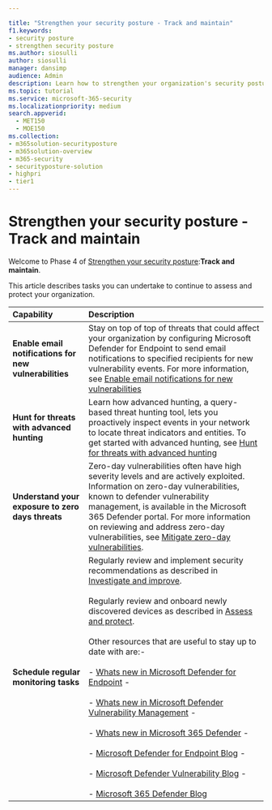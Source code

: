```yaml
---

title: "Strengthen your security posture - Track and maintain"
f1.keywords:
- security posture
- strengthen security posture
ms.author: siosulli
author: siosulli
manager: dansimp
audience: Admin
description: Learn how to strengthen your organization's security posture - track and maintain.
ms.topic: tutorial
ms.service: microsoft-365-security
ms.localizationpriority: medium
search.appverid: 
  - MET150
  - MOE150
ms.collection:
- m365solution-securityposture
- m365solution-overview
- m365-security
- securityposture-solution
- highpri
- tier1
---
```


# Strengthen your security posture - Track and maintain

Welcome to Phase 4 of [Strengthen your security posture](../security/security-posture-solution-overview.md):**Track and maintain**.

This article describes tasks you can undertake to continue to assess and protect your organization.

|Capability |Description|
|:----------|:------------|
|**Enable email notifications for new vulnerabilities** |Stay on top of top of threats that could affect your organization by configuring Microsoft Defender for Endpoint to send email notifications to specified recipients for new vulnerability events. For more information, see [Enable email notifications for new vulnerabilities](../security/defender-endpoint/configure-email-notifications.md)|
|**Hunt for threats with advanced hunting** | Learn how advanced hunting, a query-based threat hunting tool, lets you proactively inspect events in your network to locate threat indicators and entities. To get started with advanced hunting, see [Hunt for threats with advanced hunting](../security/defender/advanced-hunting-overview.md)|
|**Understand your exposure to zero days threats** | Zero-day vulnerabilities often have high severity levels and are actively exploited. Information on zero-day vulnerabilities, known to defender vulnerability management, is available in the Microsoft 365 Defender portal. For more information on reviewing and address zero-day vulnerabilities, see [Mitigate zero-day vulnerabilities](../security/defender-vulnerability-management/tvm-zero-day-vulnerabilities.md).|
|**Schedule regular monitoring tasks** | Regularly review and implement security recommendations as described in [Investigate and improve](strengthen-security-posture-investigate-improve.md). <br /><br /> Regularly review and onboard newly discovered devices as described in [Assess and protect](strengthen-security-posture-assess-protect.md). <br /><br /> Other resources that are useful to stay up to date with are:- <br /><br /> - [Whats new in Microsoft Defender for Endpoint](../security/defender-endpoint/whats-new-in-microsoft-defender-endpoint.md) - <br /><br /> - [Whats new in Microsoft Defender Vulnerability Management](../security/defender-vulnerability-management/whats-new-in-microsoft-defender-vulnerability-management.md) - <br /><br /> - [Whats new in Microsoft 365 Defender](../security/defender/whats-new.md) - <br /><br /> - [Microsoft Defender for Endpoint Blog](https://techcommunity.microsoft.com/t5/microsoft-defender-for-endpoint/bg-p/MicrosoftDefenderATPBlog) - <br /><br /> - [Microsoft Defender Vulnerability Blog](https://techcommunity.microsoft.com/t5/microsoft-defender-vulnerability/bg-p/Vulnerability-Management) - <br /><br /> - [Microsoft 365 Defender Blog](https://techcommunity.microsoft.com/t5/microsoft-365-defender-blog/bg-p/MicrosoftThreatProtectionBlog)|
